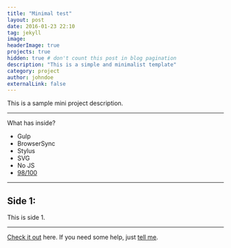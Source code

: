 ```yaml
---
title: "Minimal test"
layout: post
date: 2016-01-23 22:10
tag: jekyll
image: 
headerImage: true
projects: true
hidden: true # don't count this post in blog pagination
description: "This is a simple and minimalist template"
category: project
author: johndoe
externalLink: false
---
```



This is a sample mini project description.

---

What has inside?

- Gulp
- BrowserSync
- Stylus
- SVG
- No JS
- [98/100](https://developers.google.com/speed/pagespeed/insights/?url=http%3A%2F%2Fsergiokopplin.github.io%2Findigo%2F)

---

## Side 1:
This is side 1.

---

[Check it out](https://sergiokopplin.github.io/indigo/) here.
If you need some help, just [tell me](https://github.com/sergiokopplin/indigo/issues).
